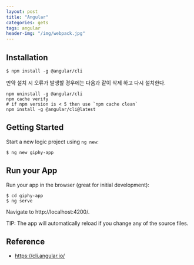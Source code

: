 ```yaml
---
layout: post
title: "Angular"
categories: gets
tags: angular 
header-img: "/img/webpack.jpg"
---
```


Installation
------------

```
$ npm install -g @angular/cli
```

만약 설치 시 오류가 발생할 경우에는 다음과 같이 삭제 하고 다시 설치한다.
```
npm uninstall -g @angular/cli
npm cache verify
# if npm version is < 5 then use `npm cache clean`
npm install -g @angular/cli@latest
```

Getting Started
---------------

Start a new logic project using `ng new`:

```
$ ng new giphy-app
```

Run your App
------------

Run your app in the browser (great for initial development):
```
$ cd giphy-app
$ ng serve 
```

Navigate to http://localhost:4200/. 

TIP: The app will automatically reload if you change any of the source files.

Reference
---------

* https://cli.angular.io/
